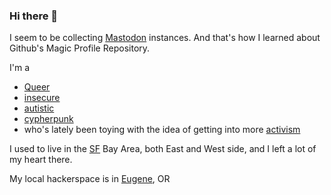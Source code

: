 ### Hi there 👋
I seem to be collecting <a rel="me" href="https://mastodon.social/@cmdrmoto">Mastodon</a> instances. And that's how I learned about Github's Magic Profile Repository.

I'm a
 * <a rel="me" href="https://tech.lgbt/@cmdrmoto">Queer</a>
 * <a rel="me" href="https://infosec.exchange/@cmdrmoto">insecure</a>
 * <a rel="me" href="https://neurodifferent.me/@Cmdrmoto">autistic</a> 
 * <a rel="me" href="https://cryptodon.chat/@cmdrmoto">cypherpunk</a> 
 * who's lately been toying with the idea of getting into more <a rel="me" href="https://kolektiva.social/@cmdrmoto">activism</a>

I used to live in the <a rel="me" href="https://sfba.social/@cmdrmoto">SF</a> Bay Area, both East and West side, and I left a lot of my heart there.</a>

My local hackerspace is in <a rel="me" href="https://emeraldsocial.org/@Cmdrmoto">Eugene</a>, OR
